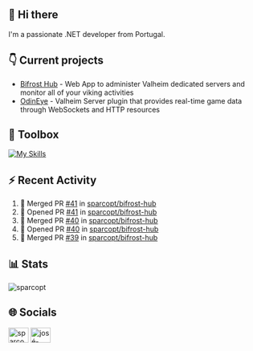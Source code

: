 ## 👋 Hi there

I'm a passionate .NET developer from Portugal.

## 👇 Current projects

- [Bifrost Hub](https://github.com/sparcopt/bifrost-hub) - Web App to administer Valheim dedicated servers and monitor all of your viking activities
- [OdinEye](https://github.com/sparcopt/odin-eye) - Valheim Server plugin that provides real-time game data through WebSockets and HTTP resources

## 🧰 Toolbox
[![My Skills](https://skillicons.dev/icons?i=cs,dotnet,bash,linux,git,docker,kubernetes,cassandra,mongodb,grafana,jenkins,kafka,raspberrypi,unity,vim)](https://skillicons.dev)

## :zap: Recent Activity
<!--START_SECTION:activity-->
1. 🎉 Merged PR [#41](https://github.com/sparcopt/bifrost-hub/pull/41) in [sparcopt/bifrost-hub](https://github.com/sparcopt/bifrost-hub)
2. 💪 Opened PR [#41](https://github.com/sparcopt/bifrost-hub/pull/41) in [sparcopt/bifrost-hub](https://github.com/sparcopt/bifrost-hub)
3. 🎉 Merged PR [#40](https://github.com/sparcopt/bifrost-hub/pull/40) in [sparcopt/bifrost-hub](https://github.com/sparcopt/bifrost-hub)
4. 💪 Opened PR [#40](https://github.com/sparcopt/bifrost-hub/pull/40) in [sparcopt/bifrost-hub](https://github.com/sparcopt/bifrost-hub)
5. 🎉 Merged PR [#39](https://github.com/sparcopt/bifrost-hub/pull/39) in [sparcopt/bifrost-hub](https://github.com/sparcopt/bifrost-hub)
<!--END_SECTION:activity-->

## 📊 Stats
<p><img align="center" src="https://github-readme-stats.vercel.app/api/top-langs?username=sparcopt&show_icons=true&locale=en&layout=compact&theme=transparent" alt="sparcopt" /></p>

## 🌐 Socials
<p align="left">
<a href="https://twitter.com/sparcopt" target="blank"><img align="center" src="https://raw.githubusercontent.com/rahuldkjain/github-profile-readme-generator/master/src/images/icons/Social/twitter.svg" alt="sparcopt" height="30" width="40" /></a>
<a href="https://linkedin.com/in/josé-almeida-81a22795" target="blank"><img align="center" src="https://raw.githubusercontent.com/rahuldkjain/github-profile-readme-generator/master/src/images/icons/Social/linked-in-alt.svg" alt="josé-almeida-81a22795" height="30" width="40" /></a>
</p>

